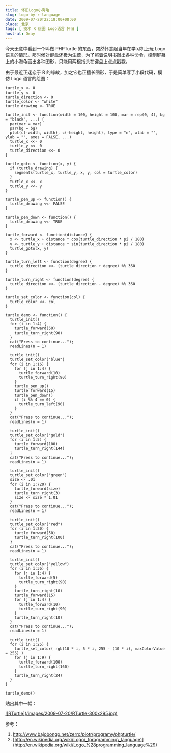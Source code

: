 ```yaml
---
title: 怀旧Logo小海龟
slug: logo-by-r-language
date: 2009-07-20T22:18:00+08:00
place: 北京
tags: [ 技术 R 绘图 Logo语言 怀旧 ]
host-at: Oray
---
```

今天无意中看到一个叫做 PHPTurtle 的东西，突然怀念起当年在学习机上玩 Logo 语言的情形。那时候对键盘还极为生疏，为了照着说明书敲出各种命令，控制屏幕上的小海龟画出各种图形，只能用两根指头在键盘上点点戳戳。

由于最近正迷恋于 R 的缘故，加之它也正擅长图形，于是简单写了小段代码，模仿 Logo 语言的绘图：

    turtle_x <- 0
    turtle_y <- 0
    turtle_direction <- 0
    turtle_color <- "white"
    turtle_drawing <- TRUE

    turtle_init <- function(width = 100, height = 100, mar = rep(0, 4), bg = "black", ...) {
      par(mar = mar)
      par(bg = bg)
      plot(c(-width, width), c(-height, height), type = "n", xlab = "", ylab = "", axes = FALSE, ...)
      turtle_x <<- 0
      turtle_y <<- 0
      turtle_direction <<- 0
    }

    turtle_goto <- function(x, y) {
      if (turtle_drawing) {
        segments(turtle_x, turtle_y, x, y, col = turtle_color)
      }
      turtle_x <<- x
      turtle_y <<- y
    }

    turtle_pen_up <- function() {
      turtle_drawing <<- FALSE
    }

    turtle_pen_down <- function() {
      turtle_drawing <<- TRUE
    }

    turtle_forward <- function(distance) {
      x <- turtle_x + distance * cos(turtle_direction * pi / 180)
      y <- turtle_y + distance * sin(turtle_direction * pi / 180)
      turtle_goto(x, y)
    }

    turtle_turn_left <- function(degree) {
      turtle_direction <<- (turtle_direction + degree) %% 360
    }

    turtle_turn_right <- function(degree) {
      turtle_direction <<- (turtle_direction - degree) %% 360
    }

    turtle_set_color <- function(col) {
      turtle_color <<- col
    }

    turtle_demo <- function() {
      turtle_init()
      for (i in 1:4) {
        turtle_forward(50)
        turtle_turn_right(90)
      }
      cat("Press to continue...");
      readLines(n = 1)

      turtle_init()
      turtle_set_color("blue")
      for (i in 1:16) {
        for (j in 1:4) {
          turtle_forward(10)
          turtle_turn_right(90)
        }
        turtle_pen_up()
        turtle_forward(15)
        turtle_pen_down()
        if (i %% 4 == 0) {
          turtle_turn_left(90)
        }
      }
      cat("Press to continue...");
      readLines(n = 1)

      turtle_init()
      turtle_set_color("gold")
      for (i in 1:5) {
        turtle_forward(100)
        turtle_turn_right(144)
      }
      cat("Press to continue...");
      readLines(n = 1)

      turtle_init()
      turtle_set_color("green")
      size <- .01
      for (i in 1:720) {
        turtle_forward(size)
        turtle_turn_right(3)
        size <- size * 1.01
      }
      cat("Press to continue...");
      readLines(n = 1)

      turtle_init()
      turtle_set_color("red")
      for (i in 1:20) {
        turtle_forward(50)
        turtle_turn_right(100)
      }
      cat("Press to continue...");
      readLines(n = 1)

      turtle_init()
      turtle_set_color("yellow")
      for (i in 1:36) {
        for (j in 1:4) {
          turtle_forward(5)
          turtle_turn_right(90)
        }
        turtle_turn_right(10)
        turtle_forward(15)
        for (j in 1:4) {
          turtle_forward(10)
          turtle_turn_right(90)
        }
        turtle_turn_right(10)
      }
      cat("Press to continue...");
      readLines(n = 1)

      turtle_init()
      for (i in 1:25) {
        turtle_set_color( rgb(10 * i, 5 * i, 255 - (10 * i), maxColorValue = 255) )
        for (j in 1:9) {
          turtle_forward(100)
          turtle_turn_right(160)
        }
        turtle_turn_right(24)
      }
    }

    turtle_demo()

贴出其中一幅：

<a href="/images/2009-07-20/RTurtle.jpg">
![RTurtle](/images/2009-07-20/RTurtle-300x295.jpg)
</a>

参考：

1. <http://www.bajobongo.net/zerro/piotr/programy/phpturtle/>
2. [http://en.wikipedia.org/wiki/Logo\_(programming\_language)](http://en.wikipedia.org/wiki/Logo_%28programming_language%29)
